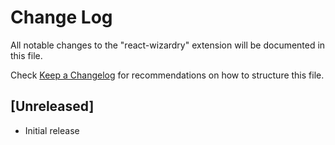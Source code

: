 # Change Log

All notable changes to the "react-wizardry" extension will be documented in this file.

Check [Keep a Changelog](http://keepachangelog.com/) for recommendations on how to structure this file.

## [Unreleased]

- Initial release